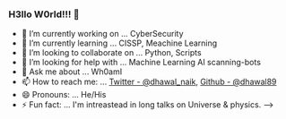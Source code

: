 ### H3llo W0rld!!! 🙏

- 🔭 I’m currently working on ... CyberSecurity
- 🌱 I’m currently learning ... CISSP, Meachine Learning
- 👯 I’m looking to collaborate on ... Python, Scripts
- 🤔 I’m looking for help with ... Machine Learning AI scanning-bots
- 💬 Ask me about ... Wh0amI
- 📫 How to reach me: ... [Twitter - @dhawal_naik](https://twitter.com/dhawal_naik), [Github - @dhawal89](https://github.com/dhawal89)
- 😄 Pronouns: ... He/His
- ⚡ Fun fact: ... I'm intreastead in long talks on Universe & physics.
-->
